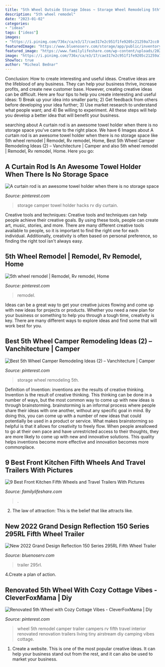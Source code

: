 ```yaml
---
title: "5th Wheel Outside Storage Ideas ~ Storage Wheel Remodeling 5th"
description: "5th wheel remodel"
date: "2023-01-02"
categories:
- "ideas"
tags: ["ideas"]
images:
- "https://i.pinimg.com/736x/ca/e3/17/cae317e2c951f1fe9205c21259a72cc0.jpg"
featuredImage: "https://www.bluenoserv.com/storage/app/public/inventory/fifth-wheel-trailer-grand-design-reflection-150-series-01PD.JPG"
featured_image: "https://www.familylifeshare.com/wp-content/uploads/2020/09/9-Best-Front-Kitchen-Fifth-Wheels-and-Travel-Trailers-With-Pictures.jpg"
image: "https://i.pinimg.com/736x/ca/e3/17/cae317e2c951f1fe9205c21259a72cc0.jpg"
ShowToc: true
author: "Micheal Bednar"
---
```



Conclusion: How to create interesting and useful ideas.
Creative ideas are the lifeblood of any business. They can help your business thrive, increase profits, and create new customer base. However, creating creative ideas can be difficult. Here are four tips to help you create interesting and useful ideas: 1) Break up your idea into smaller parts; 2) Get feedback from others before developing your idea further; 3) Use market research to understand what people want; and 4) Be willing to experiment. All these steps will help you develop a better idea that will benefit your business.

	

		
searching about A curtain rod is an awesome towel holder when there is no storage space you've came to the right place. We have 6 Images about A curtain rod is an awesome towel holder when there is no storage space like 5th wheel remodel | Remodel, Rv remodel, Home, Best 5th Wheel Camper Remodeling Ideas (2) – Vanchitecture | Camper and also 5th wheel remodel | Remodel, Rv remodel, Home. Here you go:
		
    
## A Curtain Rod Is An Awesome Towel Holder When There Is No Storage Space

<img loading=lazy src="https://i.pinimg.com/originals/fe/b9/9c/feb99c70591f2b3f136811961b3b29b1.jpg" onerror="this.onerror=null;this.src='https://tse4.mm.bing.net/th?id=OIP.svxNldqIaiuFnSl65H3PRwHaJ4&amp;pid=15.1';" alt="A curtain rod is an awesome towel holder when there is no storage space">

_Source: pinterest.com_

>storage camper towel holder hacks rv diy curtain. 

	

Creative tools and techniques:
Creative tools and techniques can help people achieve their creative goals. By using these tools, people can create art, music, stories, and more. There are many different creative tools available to people, so it is important to find the right one for each individual. Additionally, creativity is often based on personal preference, so finding the right tool isn't always easy.

    
## 5th Wheel Remodel | Remodel, Rv Remodel, Home

<img loading=lazy src="https://i.pinimg.com/originals/f7/90/07/f79007ed73fcde6a4d9ad1cede37c55e.jpg" onerror="this.onerror=null;this.src='https://tse3.mm.bing.net/th?id=OIP.rcZphnncjiNHksf_MLv-jQHaJ4&amp;pid=15.1';" alt="5th wheel remodel | Remodel, Rv remodel, Home">

_Source: pinterest.com_

>remodel. 

	

Ideas can be a great way to get your creative juices flowing and come up with new ideas for projects or products. Whether you need a new plan for your business or something to help you through a tough time, creativity is key. There are many different ways to explore ideas and find some that will work best for you.

    
## Best 5th Wheel Camper Remodeling Ideas (2) – Vanchitecture | Camper

<img loading=lazy src="https://i.pinimg.com/736x/ca/e3/17/cae317e2c951f1fe9205c21259a72cc0.jpg" onerror="this.onerror=null;this.src='https://tse1.mm.bing.net/th?id=OIP.IHW7KNTHEXyA-T2DS74_iAHaKY&amp;pid=15.1';" alt="Best 5th Wheel Camper Remodeling Ideas (2) – Vanchitecture | Camper">

_Source: pinterest.com_

>storage wheel remodeling 5th. 

	

Definition of Invention: inventions are the results of creative thinking.
Invention is the result of creative thinking. This thinking can be done in a number of ways, but the most common way to come up with new ideas is through brainstorming. brainstorming is an informal process where people share their ideas with one another, without any specific goal in mind. By doing this, you can come up with a number of new ideas that could potentially be used in a product or service.
What makes brainstorming so helpful is that it allows for creativity to freely flow. When people areallowed to go at their own pace and have unrestricted access to their thoughts, they are more likely to come up with new and innovative solutions. This quality helps inventions become more effective and innovation becomes more commonplace.

    
## 9 Best Front Kitchen Fifth Wheels And Travel Trailers With Pictures

<img loading=lazy src="https://www.familylifeshare.com/wp-content/uploads/2020/09/9-Best-Front-Kitchen-Fifth-Wheels-and-Travel-Trailers-With-Pictures.jpg" onerror="this.onerror=null;this.src='https://tse4.mm.bing.net/th?id=OIP.FczqIu-qxrOVgZFYgbRU_gHaE8&amp;pid=15.1';" alt="9 Best Front Kitchen Fifth Wheels and Travel Trailers With Pictures">

_Source: familylifeshare.com_

>. 

	

2. The law of attraction: This is the belief that like attracts like.

    
## New 2022 Grand Design Reflection 150 Series 295RL Fifth Wheel Trailer

<img loading=lazy src="https://www.bluenoserv.com/storage/app/public/inventory/fifth-wheel-trailer-grand-design-reflection-150-series-01PD.JPG" onerror="this.onerror=null;this.src='https://tse1.mm.bing.net/th?id=OIP.1FX_GRLqVXXtU2y7OhVR2gHaFj&amp;pid=15.1';" alt="New 2022 Grand Design Reflection 150 Series 295RL Fifth Wheel Trailer">

_Source: bluenoserv.com_

>trailer 295rl. 

	

4.Create a plan of action.

    
## Renovated 5th Wheel With Cozy Cottage Vibes - CleverFoxMama | Diy

<img loading=lazy src="https://i.pinimg.com/736x/6d/a9/73/6da973c82c46b735922203e339f4dd26.jpg" onerror="this.onerror=null;this.src='https://tse3.mm.bing.net/th?id=OIP.wUYLDhUZVl9I1CJkWgspmAHaJ1&amp;pid=15.1';" alt="Renovated 5th Wheel with Cozy Cottage Vibes - CleverFoxMama | Diy">

_Source: pinterest.com_

>wheel 5th remodel camper trailer campers rv fifth travel interior renovated renovation trailers living tiny airstream diy camping vibes cottage. 

	

1. Create a website. This is one of the most popular creative ideas. It can help your business stand out from the rest, and it can also be used to market your business.

